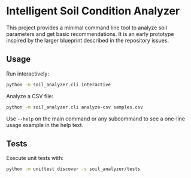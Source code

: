 # Intelligent Soil Condition Analyzer

This project provides a minimal command line tool to analyze soil parameters
and get basic recommendations. It is an early prototype inspired by the larger
blueprint described in the repository issues.

## Usage

Run interactively:

```bash
python -m soil_analyzer.cli interactive
```

Analyze a CSV file:

```bash
python -m soil_analyzer.cli analyze-csv samples.csv
```

Use `--help` on the main command or any subcommand to see a one-line
usage example in the help text.

## Tests

Execute unit tests with:

```bash
python -m unittest discover -s soil_analyzer/tests
```
